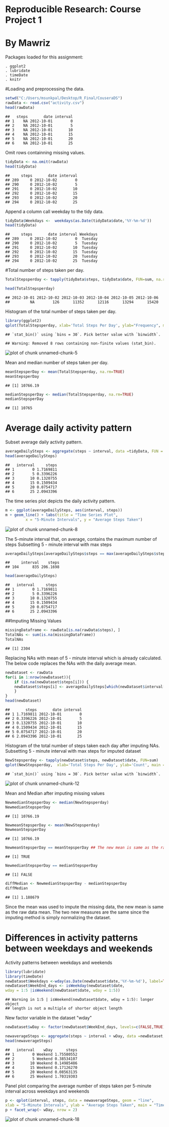 # Reproducible Research: Course Project 1  
By Mawriz  
==========================================  
Packages loaded for this assignment:

    . ggplot2           
    . lubridate
    . timeDate
    . knitr

#Loading and preprocessing the data.


```r
setwd("C:/Users/msunkpal/Desktop/R_Final/CouseraDS")
rawData <- read.csv("activity.csv")
head(rawData)
```

```
##   steps       date interval
## 1    NA 2012-10-01        0
## 2    NA 2012-10-01        5
## 3    NA 2012-10-01       10
## 4    NA 2012-10-01       15
## 5    NA 2012-10-01       20
## 6    NA 2012-10-01       25
```
Omit rows containning missing values.

```r
tidyData <- na.omit(rawData) 
head(tidyData)
```

```
##     steps       date interval
## 289     0 2012-10-02        0
## 290     0 2012-10-02        5
## 291     0 2012-10-02       10
## 292     0 2012-10-02       15
## 293     0 2012-10-02       20
## 294     0 2012-10-02       25
```

Append a column call weekday to the tidy data.


```r
tidyData$Weekdays <-  weekdays(as.Date(tidyData$date,'%Y-%m-%d'))
head(tidyData)
```

```
##     steps       date interval Weekdays
## 289     0 2012-10-02        0  Tuesday
## 290     0 2012-10-02        5  Tuesday
## 291     0 2012-10-02       10  Tuesday
## 292     0 2012-10-02       15  Tuesday
## 293     0 2012-10-02       20  Tuesday
## 294     0 2012-10-02       25  Tuesday
```

#Total number of steps taken per day.


```r
TotalStepsperday <- tapply(tidyData$steps, tidyData$date, FUN=sum, na.rm=TRUE)

head(TotalStepsperday)
```

```
## 2012-10-01 2012-10-02 2012-10-03 2012-10-04 2012-10-05 2012-10-06 
##         NA        126      11352      12116      13294      15420
```

Histogram of the total number of steps taken per day.


```r
library(ggplot2)
qplot(TotalStepsperday, xlab='Total Steps Per Day', ylab="Frequency", main = "Histogram of Steps Per Day")
```

```
## `stat_bin()` using `bins = 30`. Pick better value with `binwidth`.
```

```
## Warning: Removed 8 rows containing non-finite values (stat_bin).
```

![plot of chunk unnamed-chunk-5](figure/unnamed-chunk-5-1.png)

Mean and median number of steps taken per day.


```r
meanStepsperDay <- mean(TotalStepsperday, na.rm=TRUE)
meanStepsperDay
```

```
## [1] 10766.19
```

```r
medianStepsperDay <- median(TotalStepsperday, na.rm=TRUE)
medianStepsperDay
```

```
## [1] 10765
```

# Average daily activity pattern

Subset average daily activity pattern.


```r
averageDailySteps <- aggregate(steps ~ interval, data =tidyData, FUN = "mean")
head(averageDailySteps)
```

```
##   interval     steps
## 1        0 1.7169811
## 2        5 0.3396226
## 3       10 0.1320755
## 4       15 0.1509434
## 5       20 0.0754717
## 6       25 2.0943396
```

The time series plot depicts the daily activity pattern.

```r
m <- ggplot(averageDailySteps, aes(interval, steps)) 
m + geom_line() + labs(title = "Time Series Plot", 
         x = "5-Minute Intervals", y = "Average Steps Taken")
```

![plot of chunk unnamed-chunk-8](figure/unnamed-chunk-8-1.png)

The 5-minute interval that, on average, contains the maximum number of steps 
Subsetting 5 - minute interval with max steps

```r
averageDailySteps[averageDailySteps$steps == max(averageDailySteps$steps), ]
```

```
##     interval    steps
## 104      835 206.1698
```

```r
head(averageDailySteps)
```

```
##   interval     steps
## 1        0 1.7169811
## 2        5 0.3396226
## 3       10 0.1320755
## 4       15 0.1509434
## 5       20 0.0754717
## 6       25 2.0943396
```

##Imputing Missing Values

```r
missingDataframe <- rawData[is.na(rawData$steps), ] 
TotalNAs <- sum(is.na(missingDataframe))
TotalNAs
```

```
## [1] 2304
```

Replacing NAs with mean of 5 - minute interval which is already calculated.
The below code replaces the NAs with the daily average mean.

```r
newDataset <- rawData
for(i in 1:nrow(newDataset)){
    if (is.na(newDataset$steps[i])) {
    newDataset$steps[i] <- averageDailySteps[which(newDataset$interval[i] == averageDailySteps$interval), ]$steps
    }
}
head(newDataset)
```

```
##       steps       date interval
## 1 1.7169811 2012-10-01        0
## 2 0.3396226 2012-10-01        5
## 3 0.1320755 2012-10-01       10
## 4 0.1509434 2012-10-01       15
## 5 0.0754717 2012-10-01       20
## 6 2.0943396 2012-10-01       25
```

Histogram of the total number of steps taken each day after imputing NAs.  
Subsetting 5 - minute interval with max steps for imputed dataset

```r
NewStepsperday <- tapply(newDataset$steps, newDataset$date, FUN=sum)
qplot(NewStepsperday,  xlab='Total Steps Per Day', ylab='Count', main = "Histogram of Steps Per Day \n Missing Data Replaced with Mean")
```

```
## `stat_bin()` using `bins = 30`. Pick better value with `binwidth`.
```

![plot of chunk unnamed-chunk-12](figure/unnamed-chunk-12-1.png)

Mean and Median after imputing missing values


```r
NewmedianStepsperDay <- median(NewStepsperday)
NewmedianStepsperDay
```

```
## [1] 10766.19
```

```r
NewmeanStepsperDay <- mean(NewStepsperday)
NewmeanStepsperDay
```

```
## [1] 10766.19
```


```r
NewmeanStepsperDay == meanStepsperDay ## The new mean is same as the raw data mean
```

```
## [1] TRUE
```

```r
NewmedianStepsperDay == medianStepsperDay
```

```
## [1] FALSE
```

```r
diffMedian <- NewmedianStepsperDay - medianStepsperDay
diffMedian
```

```
## [1] 1.188679
```
Since the mean was used to impute the missing data, the new mean is same as the raw data mean. The two new measures are the same since the imputing method is simply normalizing the dataset.   

# Differences in activity patterns between weekdays and weekends

Activity patterns between weekdays and weekends

```r
library(lubridate)
library(timeDate)
newDataset$Weekdays <-wday(as.Date(newDataset$date,'%Y-%m-%d'), label=TRUE)
newDataset$WeekEnd_days <- isWeekday(newDataset$date, 
wday = 1:5 |isWeekend(newDataset$date, wday = 1:5))
```

```
## Warning in 1:5 | isWeekend(newDataset$date, wday = 1:5): longer object
## length is not a multiple of shorter object length
```
New factor variable in the dataset "wday"

```r
newDataset$wDay <- factor(newDataset$WeekEnd_days, levels=c(FALSE,TRUE), labels=c('Weekend', 'Weekday'))
```


```r
newaverageSteps <- aggregate(steps ~ interval + wDay, data =newDataset, FUN = "mean")
head(newaverageSteps)
```

```
##   interval    wDay      steps
## 1        0 Weekend 1.75580552
## 2        5 Weekend 0.38534107
## 3       10 Weekend 0.14985486
## 4       15 Weekend 0.17126270
## 5       20 Weekend 0.08563135
## 6       25 Weekend 1.70319303
```
Panel plot comparing the average number of steps taken per 5-minute interval across weekdays and weekends   

```r
p <- qplot(interval, steps, data = newaverageSteps, geom = "line", 
xlab = "5-Minute Intervals", ylab = "Average Steps Taken", main = "Time Series Plot")
p + facet_wrap(~ wDay, nrow = 2)
```

![plot of chunk unnamed-chunk-18](figure/unnamed-chunk-18-1.png)

